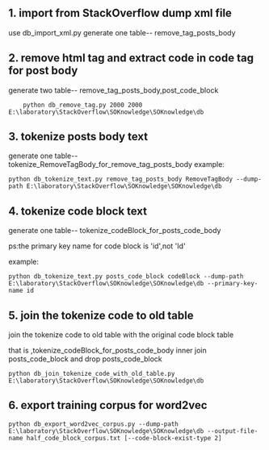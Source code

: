## 1. import from StackOverflow dump xml file
use db_import_xml.py
generate one table-- remove_tag_posts_body


## 2. remove html tag and extract code in code tag for post body
generate two table-- remove_tag_posts_body,post_code_block
```
    python db_remove_tag.py 2000 2000 E:\laboratory\StackOverflow\SOKnowledge\SOKnowledge\db
```
## 3. tokenize posts body text
generate one table-- tokenize_RemoveTagBody_for_remove_tag_posts_body
example:
```
python db_tokenize_text.py remove_tag_posts_body RemoveTagBody --dump-path E:\laboratory\StackOverflow\SOKnowledge\SOKnowledge\db
```
## 4. tokenize code block text
generate one table-- tokenize_codeBlock_for_posts_code_body

ps:the primary key name for code block is 'id',not 'Id'

example:
```
python db_tokenize_text.py posts_code_block codeBlock --dump-path E:\laboratory\StackOverflow\SOKnowledge\SOKnowledge\db --primary-key-name id
```
## 5. join the tokenize code to old table

join the tokenize code to old table with the original code block table

that is ,tokenize_codeBlock_for_posts_code_body inner join posts_code_block
and drop posts_code_block
```
python db_join_tokenize_code_with_old_table.py E:\laboratory\StackOverflow\SOKnowledge\SOKnowledge\db
```

## 6. export training corpus for word2vec

```
python db_export_word2vec_corpus.py --dump-path E:\laboratory\StackOverflow\SOKnowledge\SOKnowledge\db --output-file-name half_code_block_corpus.txt [--code-block-exist-type 2]
```